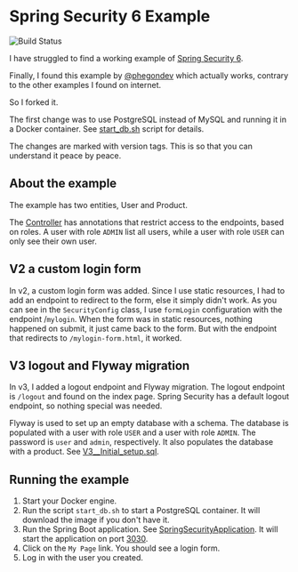 # Spring Security 6 Example

![Build Status](https://github.com/perty/springboot-security-6/actions/workflows/maven.yml/badge.svg)

I have struggled to find a working example of [Spring Security 6](https://spring.io/projects/spring-security).

Finally, I found this example by [@phegondev](https://github.com/phegondev) which actually works, contrary
to the other examples I found on internet.

So I forked it.

The first change was to use PostgreSQL instead of MySQL and running it in a Docker 
container. See [start_db.sh](start_db.sh) script for details.

The changes are marked with version tags. This is so that you can understand it 
peace by peace. 

## About the example

The example has two entities, User and Product. 

The [Controller](src/main/java/se/artcomputer/edu/security6/controller/Controller.java)
has annotations that restrict access to the endpoints, based
on roles. A user with role `ADMIN` list all users, while a user with role 
`USER` can only see their own user.

## V2 a custom login form
In v2, a custom login form was added. Since I use static resources, I had to add an endpoint to redirect to the form, 
else it simply didn't work. As you can see in the `SecurityConfig` class, I use `formLogin` configuration with the 
endpoint /`mylogin`. When the form was in static resources, nothing happened on submit, it just came back to the form. 
But with the endpoint that redirects to `/mylogin-form.html`, it worked.

## V3 logout and Flyway migration
In v3, I added a logout endpoint and Flyway migration. The logout endpoint is `/logout` and found on the index page.
Spring Security has a default logout endpoint, so nothing special was needed. 

Flyway is used to set up an empty database with a schema. The database is populated with a user with role `USER` 
and a user with role `ADMIN`. The password is `user` and `admin`, respectively. It also populates the database with
a product. See [V3__Initial_setup.sql](src/main/resources/db/migration/V1__Initial_setup.sql).

## Running the example

1. Start your Docker engine.
2. Run the script `start_db.sh` to start a PostgreSQL container. It will
download the image if you don't have it.
3. Run the Spring Boot application. See [SpringSecurityApplication](src/main/java/se/artcomputer/edu/security6/SpringSecurityApplication.java).
It will start the application on port [3030](http://localhost:3030).
4. Click on the `My Page` link. You should see a login form.
5. Log in with the user you created.

